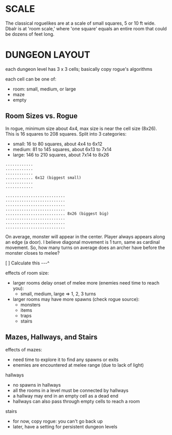 # SCALE
The classical roguelikes are at a scale of small squares, 5 or 10 ft wide.
Dbalr is at 'room scale,' where 'one square' equals an entire room that could
be dozens of feet long.

# DUNGEON LAYOUT
each dungeon level has 3 x 3 cells; basically copy rogue's algorithms

each cell can be one of:
* room: small, medium, or large
* maze
* empty

## Room Sizes vs. Rogue
In rogue, minimum size about 4x4, max size is near the cell size (8x26).
This is 16 squares to 208 squares. Split into 3 categories:
* small:  16 to 80 squares,   about 4x4  to 6x12
* medium: 81 to 145 squares,  about 6x13 to 7x14
* large:  146 to 210 squares, about 7x14 to 8x26

```
............
............
............
............ 6x12 (biggest small)
............
............

..........................
..........................
..........................
..........................
.......................... 8x26 (biggest big)
..........................
..........................
..........................
```

On average, monster will appear in the center.
Player always appears along an edge (a door).
I believe diagonal movement is 1 turn, same as cardinal movement.
So, how many turns on average does an archer have before the monster closes to melee?

[ ] Calculate this ---^

effects of room size:
* larger rooms delay onset of melee more (enemies need time to reach you):
    * small, medium, large => 1, 2, 3 turns
* larger rooms may have more spawns (check rogue source):
    * monsters
    * items
    * traps
    * stairs

## Mazes, Hallways, and Stairs

effects of mazes:
* need time to explore it to find any spawns or exits
* enemies are encountered at melee range (due to lack of light)

hallways
* no spawns in hallways
* all the rooms in a level must be connected by hallways
* a hallway may end in an empty cell as a dead end
* hallways can also pass through empty cells to reach a room

stairs
* for now, copy rogue: you can't go back up
* later, have a setting for persistent dungeon levels

